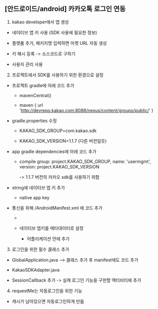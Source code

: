 ﻿## [안드로이드/android] 카카오톡 로그인 연동

1. kakao developer에서 앱 생성

  * 네이티브 앱 키 사용 (SDK 사용에 필요한 정보)

  * 플랫폼 추가, 패키지명 입력하면 마켓 URL 자동 생성

  * 키 해시 등록 -> 소스코드로 구하기

  * 사용자 관리 사용

2. 프로젝트에서 SDK를 사용하기 위한 환경으로 설정

  * 프로젝트 gradle에 아래 코드 추가

    - mavenCentral()

    - maven { url 'http://devrepo.kakao.com:8088/nexus/content/groups/public/' }

  * gradle.properties 수정

    - KAKAO_SDK_GROUP=com.kakao.sdk

    - KAKAO_SDK_VERSION=1.1.7 (다른 버전일듯)

  * app gradle dependencies에 아래 코드 추가

    - compile group: project.KAKAO_SDK_GROUP, name: 'usermgmt', version: project.KAKAO_SDK_VERSION

      -> 1.1.7 버전의 카카오 sdk를 사용하기 위함

  * string에 네이티브 앱 키 추가

    - <resources> <string name="kakao_app_key">native app key</string> </resources>

  * 통신을 위해 /AndroidManifest.xml 에 코드 추가
    - <uses-permission android:name="android.permission.INTERNET" />

    - 네이티브 앱키를 메타데이터로 설정

      - 어플리케이션 안에 <meta-data android:name="com.kakao.sdk.AppKey" android:value="@string/kakao_app_key" /> 추가

3. 로그인을 위한 필수 클래스 추가

  * GlobalApplication.java  --> 클래스 추가 후 manifest에도 코드 추가

  * KakaoSDKAdapter.java

  * SessionCallback 추가 -> 실제 로그인 기능을 구현할 액티비티에 추가

4. requestMe는 자동로그인을 위한 기능

  * 캐시가 남아있으면 자동로그인하게 만듦
